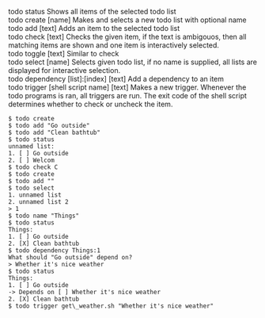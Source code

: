 todo status          Shows all items of the selected todo list<br>
todo create [name]   Makes and selects a new todo list with optional name<br>
todo add    [text]   Adds an item to the selected todo list <br>
todo check  [text]   Checks the given item, if the text is ambigouos, then all matching items are shown and one item is interactively selected.<br>
todo toggle [text]   Similar to check<br>
todo select [name]   Selects given todo list, if no name is supplied, all lists are displayed for interactive selection.<br>
todo dependency [list]:\[index\] [text] Add a dependency to an item<br>
todo trigger \[shell script name\] [text] Makes a new trigger. Whenever the todo programs is ran, all triggers are run. The exit code of the shell script determines whether to check or uncheck the item.<br>
```
$ todo create
$ todo add "Go outside"
$ todo add "Clean bathtub"
$ todo status
unnamed list:
1. [ ] Go outside
2. [ ] Welcom
$ todo check C
$ todo create
$ todo add ""
$ todo select
1. unnamed list
2. unnamed list 2
> 1
$ todo name "Things"
$ todo status
Things:
1. [ ] Go outside
2. [X] Clean bathtub
$ todo dependency Things:1
What should "Go outside" depend on?
> Whether it's nice weather
$ todo status
Things:
1. [ ] Go outside
-> Depends on [ ] Whether it's nice weather
2. [X] Clean bathtub
$ todo trigger get\_weather.sh "Whether it's nice weather"
```
